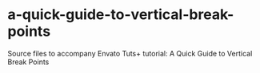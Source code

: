 # a-quick-guide-to-vertical-break-points
Source files to accompany Envato Tuts+ tutorial: A Quick Guide to Vertical Break Points
